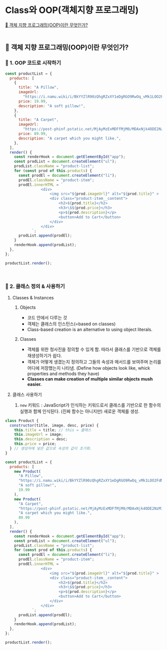# Class와 OOP(객체지향 프로그래밍)

[📌 객체 지향 프로그래밍(OOP)이란 무엇인가?](#📌-객체-지향-프로그래밍oop이란-무엇인가)<br>
<br>

## 📌 객체 지향 프로그래밍(OOP)이란 무엇인가?

### 📖 1. OOP 코드로 시작하기

```javascript
const productList = {
  products: [
    {
      title: "A Pillow",
      imageUrl:
        "https://i.namu.wiki/i/BkYYZlR90zQhgRZxXY1eDgRGO9RwOq_vMk1LOO2FdMxxHjcGml5-B8R10Y5RalGf9YIXV6YLAxR0M8DO-8b-dw.webp",
      price: 19.99,
      description: "A soft pillow!",
    },
    {
      title: "A Carpet",
      imageUrl:
        "https://post-phinf.pstatic.net/MjAyMzExMDFfMjM0/MDAxNjk4ODE2NzM1OTc0.y3BvOwThLelXn8FB4Q8NwYt-L0XskUey-PY8YvwPemgg.SUk02UQLxFxju312e8oIevXl3eYibZsEpKUPkPM6uq4g.JPEG/06_레전드_페스티벌_시작.jpg?type=w800_q75",
      price: 89.99,
      description: "A carpet which you might like.",
    },
  ],
  render() {
    const renderHook = document.getElementById("app");
    const prodList = document.createElement("ul");
    prodList.className = "product-list";
    for (const prod of this.products) {
      const prodEl = document.createElement("li");
      prodEl.className = "product-item";
      prodEl.innerHTML = `
                <div>
                    <img src="${prod.imageUrl}" alt="${prod.title}" >
                    <div class="product-item__content">
                        <h2>${prod.title}</h2>
                        <h3>\$${prod.price}</h3>
                        <p>${prod.description}</p>
                        <button>Add to Cart</button>
                    </div>
                </div>
            `;
      prodList.append(prodEl);
    }
    renderHook.append(prodList);
  },
};

productList.render();
```

<br>

### 📖 2. 클래스 정의 & 사용하기

1. Classes & Instances

   1. Objects

      - 코드 안에서 다루는 것
      - 객체는 클래스의 인스턴스(=based on classes)
      - Class-based creation is an alternative to using object literals.

   2. Classes
      - 객체를 위한 청사진을 정의할 수 있게 함. 따라서 클래스를 기반으로 객체를 재생성하기가 쉽다.
      - 객체가 어떻게 생겼는지 정의하고 그들의 속성과 메서드를 보여주며 논리를 어디에 저장했는지 나타냄. (Define how objects look like, whick properties and methods they have)
      - **Classes can make creation of multiple similar objects mush easier.**

2. 클래스 사용하기
   1. `new` 키워드 : JavaScript가 인식하는 키워드로서 클래스를 기반으로 한 함수의 실행과 함께 인식된다. (진짜 함수는 아니지만) 새로운 객체를 생성.

```javascript
class Product {
  constructor(title, image, desc, price) {
    this.title = title; // this = 클래스
    this.imageUrl = image;
    this.description = desc;
    this.price = price;
  } // 생성자에 넣은 값으로 속성의 값이 초기화.
}

const productList = {
  products: [
    new Product(
      "A Pillow",
      "https://i.namu.wiki/i/BkYYZlR90zQhgRZxXY1eDgRGO9RwOq_vMk1LOO2FdMxxHjcGml5-B8R10Y5RalGf9YIXV6YLAxR0M8DO-8b-dw.webp",
      "A soft pillow!",
      19.99
    ),
    new Product(
      "A Carpet",
      "https://post-phinf.pstatic.net/MjAyMzExMDFfMjM0/MDAxNjk4ODE2NzM1OTc0.y3BvOwThLelXn8FB4Q8NwYt-L0XskUey-PY8YvwPemgg.SUk02UQLxFxju312e8oIevXl3eYibZsEpKUPkPM6uq4g.JPEG/06_레전드_페스티벌_시작.jpg?type=w800_q75",
      "A carpet which you might like.",
      89.99
    ),
  ],
  render() {
    const renderHook = document.getElementById("app");
    const prodList = document.createElement("ul");
    prodList.className = "product-list";
    for (const prod of this.products) {
      const prodEl = document.createElement("li");
      prodEl.className = "product-item";
      prodEl.innerHTML = `
                <div>
                    <img src="${prod.imageUrl}" alt="${prod.title}" >
                    <div class="product-item__content">
                        <h2>${prod.title}</h2>
                        <h3>\$${prod.price}</h3>
                        <p>${prod.description}</p>
                        <button>Add to Cart</button>
                    </div>
                </div>
            `;
      prodList.append(prodEl);
    }
    renderHook.append(prodList);
  },
};

productList.render();
```

